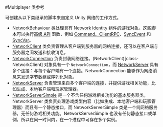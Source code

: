#Multiplayer 类参考

可创建从以下类继承的脚本来自定义 Unity 网络的工作方式。

* [NetworkBehaviour](class-NetworkBehaviour.html) 类处理具有 [Network Identity](class-NetworkIdentity.html) 组件的游戏对象。这些脚本可以执行[高级 API](UNetUsingHLAPI.html) 函数，例如 [Command、ClientRPC](UNetActions.html)、[SyncEvent](../ScriptReference/Networking.SyncEventAttribute.html) 和 [SyncVar](UNetStateSync.html)。
* [NetworkClient](class-NetworkClient.html) 类负责管理从客户端到服务器的网络连接，还可以在客户端与服务器之间发送和接收消息。
* [NetworkConnection](class-NetworkConnection.html) 负责封装网络连接。(NetworkClient)[class-NetworkClient] 对象具有一个 `NetworkConnection`，而 [NetworkServer](class-NetworkServer.html) 具有多个连接：与每个客户端有一个连接。NetworkConnection 能够作为网络消息来发送字节数组或序列化对象。
* [NetworkServer](class-NetworkServer.html) 负责管理来自多个客户端的连接，并提供游戏相关功能，比如生成、本地客户端和玩家管理器。
* [NetworkServerSimple](class-NetworkServerSimple.html) 是一个不含任何游戏相关功能的基本服务器类。NetworkServer 类负责处理游戏类型内容（比如生成、本地客户端和玩家管理器）而且有一个静态接口，而 NetworkServerSimple 类是一个纯网络服务器，无任何游戏相关功能。NetworkServerSimple 也没有任何静态接口或单例，所以在同一时间内，在一个进程中可存在多个实例。
